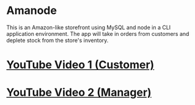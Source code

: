 # Amanode
This is an Amazon-like storefront using MySQL and node in a CLI application environment. The app will take 
in orders from customers and deplete stock from the store's inventory.

# [YouTube Video 1 (Customer)](https://youtu.be/d9WgM30l9Rw)
# [YouTube Video 2 (Manager)](https://youtu.be/oCEpBqQKVlo)
